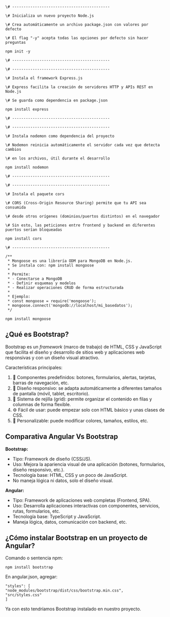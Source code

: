 ```
\# -------------------------------------------

\# Inicializa un nuevo proyecto Node.js

\# Crea automáticamente un archivo package.json con valores por defecto

\# El flag "-y" acepta todas las opciones por defecto sin hacer preguntas

npm init -y

\# -------------------------------------------

\# -------------------------------------------

\# Instala el framework Express.js

\# Express facilita la creación de servidores HTTP y APIs REST en Node.js

\# Se guarda como dependencia en package.json

npm install express

\# -------------------------------------------

\# -------------------------------------------

\# Instala nodemon como dependencia del proyecto

\# Nodemon reinicia automáticamente el servidor cada vez que detecta cambios

\# en los archivos, útil durante el desarrollo

npm install nodemon

\# -------------------------------------------

\# -------------------------------------------

\# Instala el paquete cors

\# CORS (Cross-Origin Resource Sharing) permite que tu API sea consumida

\# desde otros orígenes (dominios/puertos distintos) en el navegador

\# Sin esto, las peticiones entre frontend y backend en diferentes puertos serían bloqueadas

npm install cors

\# -------------------------------------------

/**
 * Mongoose es una librería ODM para MongoDB en Node.js.
 * Se instala con: npm install mongoose
 * 
 * Permite:
 * - Conectarse a MongoDB
 * - Definir esquemas y modelos
 * - Realizar operaciones CRUD de forma estructurada
 *
 * Ejemplo:
 * const mongoose = require('mongoose');
 * mongoose.connect('mongodb://localhost/mi_basedatos');
 */

npm install mongoose

```

## ¿Qué es Bootstrap?

Bootstrap es un _framework_ (marco de trabajo) de HTML, CSS y JavaScript que facilita el diseño y desarrollo de sitios web y aplicaciones web responsivas y con un diseño visual atractivo.

Características principales:

1. 🎨 Componentes predefinidos: botones, formularios, alertas, tarjetas, barras de navegación, etc.
2. 📱 Diseño responsivo: se adapta automáticamente a diferentes tamaños de pantalla (móvil, tablet, escritorio).
3. 🧱 Sistema de rejilla (grid): permite organizar el contenido en filas y columnas de forma flexible.
4. ⚙️ Fácil de usar: puede empezar solo con HTML básico y unas clases de CSS.
5. 🔧 Personalizable: puede modificar colores, tamaños, estilos, etc.

## Comparativa Angular Vs Bootstrap

**Bootstrap:**

- Tipo: Framework de diseño (CSS/JS).
- Uso: Mejora la apariencia visual de una aplicación (botones, formularios, diseño responsivo, etc.).
- Tecnología base: HTML, CSS y un poco de JavaScript.
- No maneja lógica ni datos, solo el diseño visual.

**Angular:**

- Tipo: Framework de aplicaciones web completas (Frontend, SPA).
- Uso: Desarrolla aplicaciones interactivas con componentes, servicios, rutas, formularios, etc.
- Tecnología base: TypeScript y JavaScript.
- Maneja lógica, datos, comunicación con backend, etc.

## ¿Cómo instalar Bootstrap en un proyecto de Angular?

Comando o sentencia npm:
```
npm install bootstrap
```
En angular.json, agregar:
```
"styles": [
"node_modules/bootstrap/dist/css/bootstrap.min.css",
"src/styles.css"
]
```
Ya con esto tendríamos Bootstrap instalado en nuestro proyecto.

